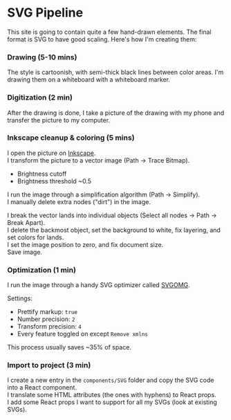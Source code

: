 # SVG Pipeline

This site is going to contain quite a few hand-drawn elements. The final format
is SVG to have good scaling. Here's how I'm creating them:

### Drawing (5-10 mins)

The style is cartoonish, with semi-thick black lines between color areas. I'm
drawing them on a whiteboard with a whiteboard marker.

### Digitization (2 min)

After the drawing is done, I take a picture of the drawing with my phone and
transfer the picture to my computer.

### Inkscape cleanup & coloring (5 mins)

I open the picture on [Inkscape](https://inkscape.org/).  
I transform the picture to a vector image (Path -> Trace Bitmap).

- Brightness cutoff
- Brightness threshold ~0.5

I run the image through a simplification algorithm (Path -> Simplify).  
I manually delete extra nodes ("dirt") in the image.

I break the vector lands into individual objects (Select all nodes -> Path ->
Break Apart).  
I delete the backmost object, set the background to white, fix layering, and set
colors for lands.  
I set the image position to zero, and fix document size.  
Save image.

### Optimization (1 min)

I run the image through a handy SVG optimizer called
[SVGOMG](https://jakearchibald.github.io/svgomg/).

Settings:

- Prettify markup: `true`
- Number precision: `2`
- Transform precision: `4`
- Every feature toggled on except `Remove xmlns`

This process usually saves ~35% of space.

### Import to project (3 min)

I create a new entry in the `components/SVG` folder and copy the SVG code into a
React component.  
I translate some HTML attributes (the ones with hyphens) to React props.  
I add some React props I want to support for all my SVGs (look at existing
SVGs).
